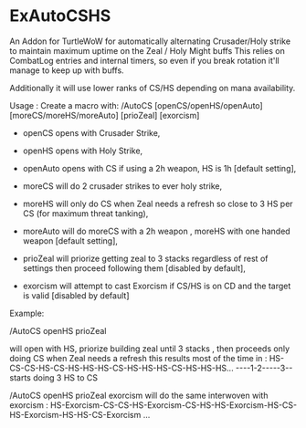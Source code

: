 # ExAutoCSHS
An Addon for TurtleWoW for automatically alternating Crusader/Holy strike to maintain maximum uptime on the Zeal / Holy Might buffs 
This relies on CombatLog entries and internal timers, so even if you break rotation it'll manage to keep up with buffs.

Additionally it will use lower ranks of CS/HS depending on mana availability.

Usage : Create a macro with:
/AutoCS [openCS/openHS/openAuto] [moreCS/moreHS/moreAuto] [prioZeal] [exorcism]

- openCS opens with Crusader Strike,
- openHS opens with Holy Strike,
- openAuto opens with CS if using a 2h weapon, HS is 1h [default setting],

- moreCS will do 2 crusader strikes to ever holy strike,
- moreHS will only do CS when Zeal needs a refresh  so close to 3 HS per CS (for maximum threat tanking),
- moreAuto will do moreCS  with a 2h weapon , moreHS  with one handed weapon  [default setting],

- prioZeal will priorize getting zeal to 3 stacks regardless of rest of settings then proceed following them [disabled by default],

- exorcism will attempt to cast Exorcism if CS/HS is on CD and the target is valid [disabled by default]


Example: 

/AutoCS openHS prioZeal 

will open with HS, priorize building zeal until 3 stacks , then proceeds only doing CS when Zeal needs a refresh 
this results most of the time in :
HS-CS-CS-HS-CS-HS-HS-HS-CS-HS-HS-HS-CS-HS-HS-HS...
----1-2-----3--starts doing 3 HS to CS 

/AutoCS openHS prioZeal exorcism
will do the same interwoven with exorcism : 
HS-Exorcism-CS-CS-HS-Exorcism-CS-HS-HS-Exorcism-HS-CS-HS-Exorcism-HS-HS-CS-Exorcism ...

